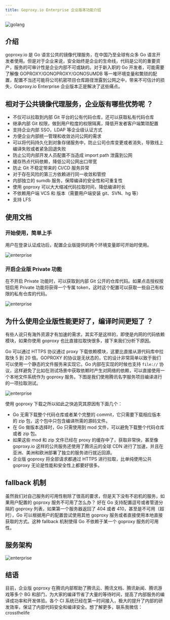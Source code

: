 ```yaml
---
title: Goproxy.io Enterprise 企业版本功能介绍
---
```


![golang](/images/private.jpg)

## 介绍

goproxy.io 是 Go 语言公共的镜像代理服务，在中国乃至全球有众多 Go 语言开发者使用。但是对于企业来说，安全始终是企业的生命线，代码是公司的重要资产，服务的可审计性是企业内部不可或缺的。对于新入职的 Go 开发者，可能需要了解像 GOPROXY/GONOPROXY/GONOSUMDB 等一堆环境变量和繁琐的配置，配置不当还可能将公司机密项目仓库路径泄露到公网之中，带来不可估计的损失，Goproxy.io Enterprise 企业版本正是解决了这些痛点。

## 相对于公共镜像代理服务，企业版有哪些优势呢 ？

* 不仅可以拉取到内部 Git 平台的公有代码仓库，还可以获取私有代码仓库
* 继承内部 Git 权限，做到用户粒度的权限隔离，降低开发者客户端繁琐配置
* 支持企业内部 SSO，LDAP 等企业级认证方式
* 方便企业内部统一管理和收敛访问公网的需求
* 可以将代码持久化到对象存储服务中，防止公司仓库变更或者消失，导致线上编译失败或者紧急回退失败
* 防止公司内部开发人员配置不当造成 import path 泄露到公网
* 缓存热点代码依赖，降低公司公网出口带宽
* 防止 Git 不稳定带来的 CI/CD 服务异常
* 对于存在风险的第三方依赖进行同一收敛和管控
* 内部独立的 sumdb 服务，保障编译的安全性和可重复性
* 使用 goproxy 可以大大缩减代码拉取时间，降低编译时长
* 不依赖用户端 VCS 和 版本（需要用户端安装 git、SVN、hg 等）
* 支持 LFS

## 使用文档

### 开始使用，简单上手

用户在登录认证成功后，配置企业版提供的两个环境变量即可开始时使用。

![enterprise](/images/enterprise-1.jpg)


### 开启企业版 Private 功能

在不开启 Private 功能时，可以获取到内部 Git 公开的仓库代码。如果点击授权按钮启用 Private 功能将获得一个专属 token，这时这个配置可以获取一些自己有权限的私有仓库的代码。

![enterprise](/images/enterprise-2.jpg)


## 为什么使用企业版性能更好了，编译时间更短了 ？

有些人说只有海外资源才有加速的需求，其实不是这样的，即使是内网的代码依赖模块，如果你使用 goproxy 也比直接拉取快很多，接下来我们分析下原因。

Go 可以通过 HTTPS 协议通过 proxy 下载依赖模块，这要比直接从源代码库中拉取快 5 到 20 倍。GOPROXY 的协议是无状态的，它的设计非常简单以致于我们可以使用一个静态的文件服务来实现它。Go 内部在实现的时候也支持 `file://` 协议，这样避免了比如在测试场景中获取依赖时产生对网络的依赖，可以直接使用一个本地文件系统作为 goproxy 服务。下图是我们使用腾讯名字服务项目编译进行的一项拉取测试。

![enterprise](/images/enterprise-4.jpg)

使用 goproxy 下载之所以如此之快追究其原因有下面几个：

* Go 无需下载整个代码仓库或者某个完整的 commit，它只需要下载相应版本的 zip 包，这个包中只包含编译所需的源码文件。
* 在 Go 做版本选择时，Go 只需使用到 mod 文件，可以避免下载整个代码仓库或者 zip 包。
* 如果这些 mod 和 zip 文件已经在 proxy 的缓存中了，获取非常快，甚至像 goproxy.io 这样的公共服务还使用了腾讯云的全球 CDN 进行了加速，并且在亚洲、美洲和欧洲部署了独立的服务进行就近回源。
* 企业版 goproxy 将全部请求都通过 HTTPS 进行拉取，比单纯使用公共 goproxy 无论是性能和安全性上都要好很多。

## fallback 机制

虽然我们对自己服务的可用性剔除了很高的要求，但是天下没有不宕机的服务，如果用户配置的 goproxy 服务不可用了怎么办？ 好在 Go 支持配置逗号或者管道分隔的 goproxy 列表，如果第一个服务器返回了 404 或者 410，甚至是不可用（超时），Go 可以根据用户的配置尝试使用其他 goproxy 服务或者直接使用本地直接获取的方式。这种 fallback 机制使得 Go 不依赖于某一个 goproxy 服务的可用性。


## 服务架构

![enterprise](/images/enterprise-3.jpg)

## 结语

目前，企业版 goproxy 在腾讯内部帮助了腾讯云、腾讯文档、腾讯新闻、腾讯游戏等多个 BG 和部门，为大家的编译节省了大量的等待时间，提高了内部服务的编译成功率和开发体验。各个 CI 系统已经在第一时间接入，极大的提升了内部的研发效率，保证了内部代码安全和编译安全。想了解更多，联系我微信：crossthelife
